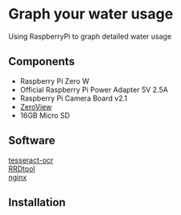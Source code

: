 # Graph your water usage

Using RaspberryPi to graph detailed water usage

## Components

* Raspberry Pi Zero W
* Official Raspberry Pi Power Adapter 5V 2.5A
* Raspberry Pi Camera Board v2.1
* [ZeroView](https://thepihut.com/products/zeroview)
* 16GB Micro SD

## Software

[tesseract-ocr](https://github.com/tesseract-ocr/)  
[RRDtool](https://oss.oetiker.ch/rrdtool/)  
[nginx](https://nginx.org/en/)  

## Installation
